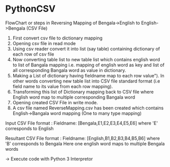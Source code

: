 # PythonCSV

FlowChart or steps in Reversing Mapping of Bengala->English to English->Bengala (CSV File)

1. First convert csv file to dictionary mapping
2. Opening csv file in read mode
3. Using csv reader convert it into list (say table) containing dictionary of each row of csv file
4. Now converting table list to new table list which contains english word to list of Bangala mapping i.e. mapping of english word as key and list of all corresponding Bangala word as value in dictionary.
5. Making a List of dictionary having fieldname map to each row value"). In other words converting new table list into CSV file standard format (i.e field name to its value from each row mapping).
6. Transforming this list of Dictionary mapping back to CSV file where English word map to multiple corresponding Bangala word 
7. Opening created CSV File in write mode.
8. A csv file named ReverseMapping.csv has been created which contains English->Bangala word mapping (One to many type mapping)

Input CSV File format : Fieldname: [Bengala,E1,E2,E3,E4,E5,E6] where 'E' corresponds to English 

Resultant CSV File format : Fieldname: [English,B1,B2,B3,B4,B5,B6] where 'B' corresponds to Bengala 
Here one english word maps to multiple Bengala words
 
-> Execute code with Python 3 Interpretor
